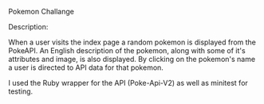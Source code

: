 Pokemon Challange

Description:

When a user visits the index page a random pokemon is displayed from the PokeAPI. An English description of the pokemon, along with some of it's attributes and image, is also displayed. By clicking on the pokemon's name a user is directed to API data for that pokemon. 

I used the Ruby wrapper for the API (Poke-Api-V2) as well as minitest for testing.

